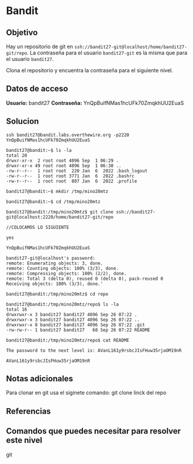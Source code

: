 # Bandit
## Objetivo
Hay un repositorio de git en `ssh://bandit27-git@localhost/home/bandit27-git/repo`. La contraseña para el usuario `bandit27-git` es la misma que para el usuario `bandit27`.

Clona el repositorio y encuentra la contraseña para el siguiente nivel.

## Datos de acceso
**Usuario:** bandit27
**Contraseña:** YnQpBuifNMas1hcUFk70ZmqkhUU2EuaS

## Solucion

``` shell
ssh bandit27@bandit.labs.overthewire.org -p2220
YnQpBuifNMas1hcUFk70ZmqkhUU2EuaS

bandit27@bandit:~$ ls -la
total 20
drwxr-xr-x  2 root root 4096 Sep  1 06:29 .
drwxr-xr-x 49 root root 4096 Sep  1 06:30 ..
-rw-r--r--  1 root root  220 Jan  6  2022 .bash_logout
-rw-r--r--  1 root root 3771 Jan  6  2022 .bashrc
-rw-r--r--  1 root root  807 Jan  6  2022 .profile

bandit27@bandit:~$ mkdir /tmp/mino20mtz

bandit27@bandit:~$ cd /tmp/mino20mtz

bandit27@bandit:/tmp/mino20mtz$ git clone ssh://bandit27-git@localhost:2220/home/bandit27-git/repo

//COLOCAMOS LO SIGUIENTE

yes

YnQpBuifNMas1hcUFk70ZmqkhUU2EuaS

bandit27-git@localhost's password:
remote: Enumerating objects: 3, done.
remote: Counting objects: 100% (3/3), done.
remote: Compressing objects: 100% (2/2), done.
remote: Total 3 (delta 0), reused 0 (delta 0), pack-reused 0
Receiving objects: 100% (3/3), done.'

bandit27@bandit:/tmp/mino20mtz$ cd repo

bandit27@bandit:/tmp/mino20mtz/repo$ ls -la
total 16
drwxrwxr-x 3 bandit27 bandit27 4096 Sep 26 07:22 .
drwxrwxr-x 3 bandit27 bandit27 4096 Sep 26 07:22 ..
drwxrwxr-x 8 bandit27 bandit27 4096 Sep 26 07:22 .git
-rw-rw-r-- 1 bandit27 bandit27   68 Sep 26 07:22 README

bandit27@bandit:/tmp/mino20mtz/repo$ cat README

The password to the next level is: AVanL161y9rsbcJIsFHuw35rjaOM19nR

AVanL161y9rsbcJIsFHuw35rjaOM19nR
```
## Notas adicionales
Para clonar en git usa el siginete comando: git clone linck del repo

## Referencias

## Comandos que puedes necesitar para resolver este nivel
git